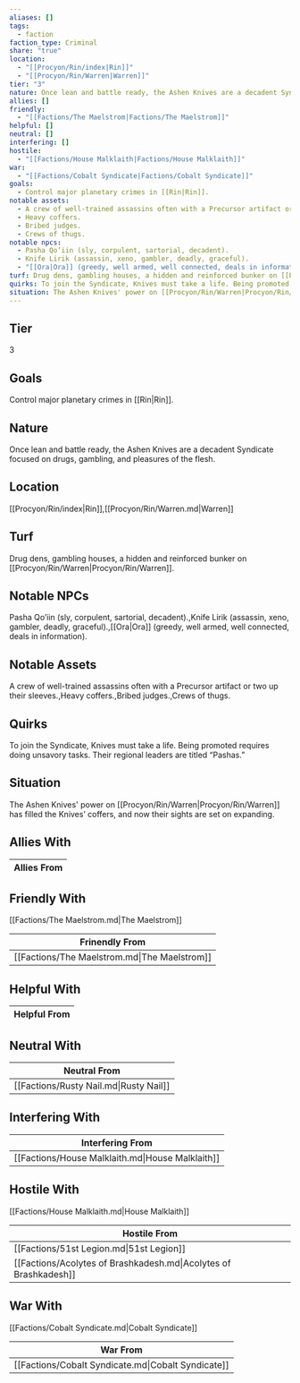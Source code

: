 ```yaml
---
aliases: []
tags:
  - faction
faction_type: Criminal
share: "true"
location:
  - "[[Procyon/Rin/index|Rin]]"
  - "[[Procyon/Rin/Warren|Warren]]"
tier: "3"
nature: Once lean and battle ready, the Ashen Knives are a decadent Syndicate focused on drugs, gambling, and pleasures of the flesh.
allies: []
friendly:
  - "[[Factions/The Maelstrom|Factions/The Maelstrom]]"
helpful: []
neutral: []
interfering: []
hostile:
  - "[[Factions/House Malklaith|Factions/House Malklaith]]"
war:
  - "[[Factions/Cobalt Syndicate|Factions/Cobalt Syndicate]]"
goals:
  - Control major planetary crimes in [[Rin|Rin]].
notable assets:
  - A crew of well-trained assassins often with a Precursor artifact or two up their sleeves.
  - Heavy coffers.
  - Bribed judges.
  - Crews of thugs.
notable npcs:
  - Pasha Qo’iin (sly, corpulent, sartorial, decadent).
  - Knife Lirik (assassin, xeno, gambler, deadly, graceful).
  - "[[Ora|Ora]] (greedy, well armed, well connected, deals in information)."
turf: Drug dens, gambling houses, a hidden and reinforced bunker on [[Procyon/Rin/Warren|Procyon/Rin/Warren]].
quirks: To join the Syndicate, Knives must take a life. Being promoted requires doing unsavory tasks. Their regional leaders are titled “Pashas.”
situation: The Ashen Knives' power on [[Procyon/Rin/Warren|Procyon/Rin/Warren]] has filled the Knives’ coffers, and now their sights are set on expanding.
---
```

## Tier

3

## Goals

Control major planetary crimes in [[Rin|Rin]].

## Nature

Once lean and battle ready, the Ashen Knives are a decadent Syndicate focused on drugs, gambling, and pleasures of the flesh.

## Location

[[Procyon/Rin/index|Rin]],[[Procyon/Rin/Warren.md|Warren]]

## Turf

Drug dens, gambling houses, a hidden and reinforced bunker on [[Procyon/Rin/Warren|Procyon/Rin/Warren]].

## Notable NPCs

Pasha Qo’iin (sly, corpulent, sartorial, decadent).,Knife Lirik (assassin, xeno, gambler, deadly, graceful).,[[Ora|Ora]] (greedy, well armed, well connected, deals in information).

## Notable Assets

A crew of well-trained assassins often with a Precursor artifact or two up their sleeves.,Heavy coffers.,Bribed judges.,Crews of thugs.

## Quirks

To join the Syndicate, Knives must take a life. Being promoted requires doing unsavory tasks. Their regional leaders are titled “Pashas.”

## Situation

The Ashen Knives' power on [[Procyon/Rin/Warren|Procyon/Rin/Warren]] has filled the Knives’ coffers, and now their sights are set on expanding.

## Allies With



| Allies From |
| ----------- |


## Friendly With

[[Factions/The Maelstrom.md|The Maelstrom]]

| Frinendly From                               |
| -------------------------------------------- |
| [[Factions/The Maelstrom.md\|The Maelstrom]] |


## Helpful With



| Helpful From |
| ------------ |


## Neutral With




| Neutral From                           |
| -------------------------------------- |
| [[Factions/Rusty Nail.md\|Rusty Nail]] |



## Interfering With




| Interfering From                                 |
| ------------------------------------------------ |
| [[Factions/House Malklaith.md\|House Malklaith]] |



## Hostile With

[[Factions/House Malklaith.md|House Malklaith]]


| Hostile From                                                     |
| ---------------------------------------------------------------- |
| [[Factions/51st Legion.md\|51st Legion]]                         |
| [[Factions/Acolytes of Brashkadesh.md\|Acolytes of Brashkadesh]] |



## War With

[[Factions/Cobalt Syndicate.md|Cobalt Syndicate]]

| War From                                           |
| -------------------------------------------------- |
| [[Factions/Cobalt Syndicate.md\|Cobalt Syndicate]] |


